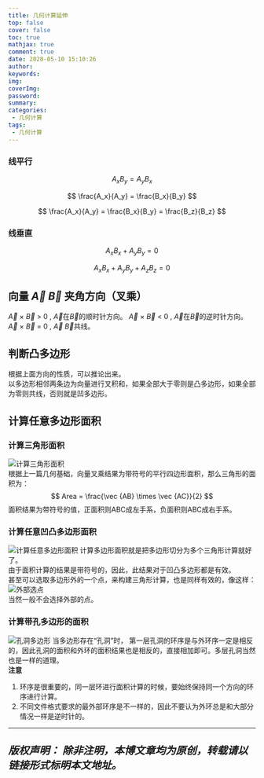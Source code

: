 ```yaml
---
title: 几何计算延伸
top: false
cover: false
toc: true
mathjax: true
comment: true
date: 2020-05-10 15:10:26
author:
keywords:
img:
coverImg:
password:
summary:
categories:
 - 几何计算
tags:
 - 几何计算
---
```


### 线平行
$$
A_xB_y = A_yB_x
$$

$$
\frac{A_x}{A_y} = \frac{B_x}{B_y}
$$

$$
\frac{A_x}{A_y} = \frac{B_x}{B_y} = \frac{B_z}{B_z}
$$

### 线垂直
$$
A_xB_x + A_yB_y = 0
$$

$$
A_xB_x + A_yB_y + A_zB_z = 0
$$

## 向量 $\vec A$ $\vec B$ 夹角方向（**叉乘**）
$\vec A$ $\times$ $\vec B$ > 0 , $\vec A$在$\vec B$的顺时针方向。
$\vec A$ $\times$ $\vec B$ < 0 , $\vec A$在$\vec B$的逆时针方向。
$\vec A$ $\times$ $\vec B$ = 0 , $\vec A$ $\vec B$共线。

## 判断凸多边形
根据上面方向的性质，可以推论出来。  
以多边形相邻两条边为向量进行叉积和，如果全部大于零则是凸多边形，如果全部为零则共线，否则就是凹多边形。

## 计算任意多边形面积
### 计算三角形面积
![计算三角形面积](https://gitee.com/Jackie_Tang/Jackie_Tang/raw/master/my_images/tri.jpg)  
根据上一篇几何基础，向量叉乘结果为带符号的平行四边形面积，那么三角形的面积为：  
$$
Area = \frac{\vec {AB} \times \vec {AC}}{2}
$$
面积结果为带符号的值，正面积则ABC成左手系，负面积则ABC成右手系。 
### 计算任意凹凸多边形面积
![计算任意多边形面积](https://gitee.com/Jackie_Tang/Jackie_Tang/raw/master/my_images/area.jpg)
计算多边形面积就是把多边形切分为多个三角形计算就好了。  
由于面积计算的结果是带符号的，因此，此结果对于凹凸多边形都是有效。  
甚至可以选取多边形外的一个点，来构建三角形计算，也是同样有效的，像这样：  
![外部选点](https://gitee.com/Jackie_Tang/Jackie_Tang/raw/master/my_images/area2.jpg)  
当然一般不会选择外部的点。  
### 计算带孔多边形的面积
![孔洞多边形](https://gitee.com/Jackie_Tang/Jackie_Tang/raw/master/my_images/area3.jpg) 
当多边形存在“孔洞”时， 第一层孔洞的环序是与外环序一定是相反的，因此孔洞的面积和外环的面积结果也是相反的，直接相加即可。多层孔洞当然也是一样的道理。  
**注意**  
1. 环序是很重要的，同一层环进行面积计算的时候，要始终保持同一个方向的环序进行计算。  
2. 不同文件格式要求的最外部环序是不一样的，因此不要认为外环总是和大部分情况一样是逆时针的。  







---
*版权声明：*
*除非注明，本博文章均为原创，转载请以链接形式标明本文地址。*
---